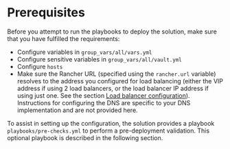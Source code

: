 # Prerequisites

Before you attempt to run the playbooks to deploy the solution, make sure that you have fulfilled the requirements:

- Configure variables in `group_vars/all/vars.yml`
- Configure sensitive variables in `group_vars/all/vault.yml`
- Configure `hosts`
- Make sure the Rancher URL (specified using the `rancher.url` variable) resolves to the address you configured for load balancing (either the VIP address if using 2 load balancers, or the load balancer IP address if using just one. See the section [Load balancer configuration](../core-config/lbs-config)). Instructions for configuring the DNS are specific to your DNS implementation and are not provided here.

To assist in setting up the configuration, the solution provides a playbook `playbooks/pre-checks.yml`
to perform a pre-deployment validation. This optional playbook is described in the following section.